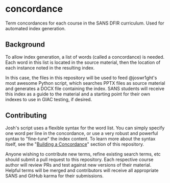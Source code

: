 # concordance
Term concordances for each course in the SANS DFIR curriculum.  Used for automated index generation.

## Background
To allow index generation, a list of words (called a concordance) is needed.  Each word in this list is located in the source material, then the location of each instance noted in the resulting index.

In this case, the files in this repository will be used to feed @joswr1ght's most awesome Python script, which searches PPTX files as source material and generates a DOCX file containing the index.  SANS students will receive this index as a guide to the material and a starting point for their own indexes to use in GIAC testing, if desired.

## Contributing
Josh's script uses a flexible syntax for the word list.  You can simply specify one word per line in the concordance, or use a very robust and powerful syntax to "fine-tune" the index content. To learn more about the syntax itself, see the "[Building a Concordance](https://github.com/joswr1ght/pptxindex#building-a-concordance)" section of this repository.

Anyone wishing to contribute new terms, refine existing search terms, etc should submit a pull request to this repository.  Each respective course author will review PRs and test against new versions of their material.  Helpful terms will be merged and contributors will receive all appropriate SANS and GitHub karma for their submissions.

